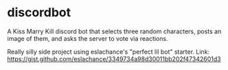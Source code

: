 # discordbot
A Kiss Marry Kill discord bot that selects three random characters, posts an image of them, and asks the server to vote via reactions. 

Really silly side project using eslachance's "perfect lil bot" starter. 
Link: https://gist.github.com/eslachance/3349734a98d30011bb202f47342601d3
